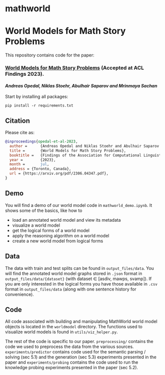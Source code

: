 # mathworld

# World Models for Math Story Problems

This repository contains code for the paper:

### [World Models for Math Story Problems](https://arxiv.org/pdf/2306.04347.pdf) (Accepted at ACL Findings 2023).  
#### _Andreas Opedal, Niklas Stoehr, Abulhair Saparov and Mrinmaya Sachan_

Start by installing all packages:

`pip install -r requirements.txt`

## Citation
Please cite as:
```bibtex
@inproceedings{opedal-et-al-2023,
  author =      {Andreas Opedal and Niklas Stoehr and Abulhair Saparov and Mrinmaya Sachan},
  title =       {World Models for Math Story Problems},
  booktitle =   {Findings of the Association for Computational Linguistics: ACL 2023},
  year =        {2023},
  month =       jul,
  address = {Toronto, Canada},
  url = {https://arxiv.org/pdf/2306.04347.pdf},
}
```

## Demo

You will find a demo of our world model code in `mathworld_demo.ipynb`. It shows some of the basics, like how to 
* load an annotated world model and view its metadata
* visualize a world model
* get the logical forms of a world model
* apply the reasoning algorithm on a world model
* create a new world model from logical forms

## Data

The data with train and test splits can be found in `output_files/data`. You will find the annotated world model graphs stored in `.json` format in `output_files/data/{dataset}` (with dataset $\in$ [asdiv, mawps, svamp]). If you are only interested in the logical forms you have those available in `.csv` format in `output_files/data` (along with one sentence history for convenience).

## Code

All code associated with building and manipulating MathWorld world model objects is located in the `worldmodel` directory. The functions used to visualize world models is found in `utils/viz_helper.py`.

The rest of the code is specific to our paper. `preprocessing/` contains the code we used to preprocess the data from the various sources. `experiments/predictor` contains code used for the semantic parsing / solving (sec 5.1) and the generation (sec 5.3) experiments presented in the paper and `experiments/probing` contains the code used to run the knowledge probing experiments presented in the paper (sec 5.2).
